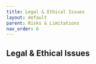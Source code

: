 ```yaml
---
title: Legal & Ethical Issues
layout: default
parent: Risks & Limitations
nav_order: 6
---
```


## Legal & Ethical Issues